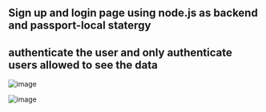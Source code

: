 ## Sign up and login page using node.js as backend and passport-local statergy
## authenticate the user and only authenticate users allowed to see the data
![image](https://github.com/user-attachments/assets/974e4ceb-95b4-4313-b7ff-12829ecd49ad)

![image](https://github.com/user-attachments/assets/7824a337-f62a-49e1-bae7-c6620990319f)

